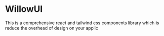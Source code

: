 # WillowUI
This is a comprehensive react and tailwind css components library which is reduce the overhead of design on your applic
